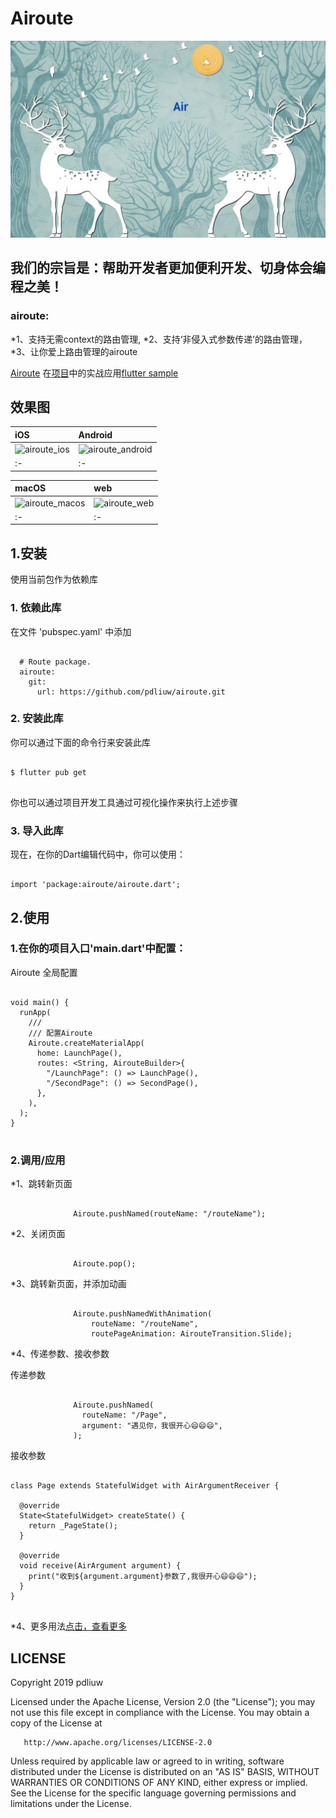 # Airoute 

![totem](https://raw.githubusercontent.com/pdliuw/pdliuw.github.io/master/images/totem_four_logo.jpg)

## 我们的宗旨是：帮助开发者更加便利开发、切身体会编程之美！

### airoute:

*1、支持无需context的路由管理, 
*2、支持‘非侵入式参数传递’的路由管理，
*3、让你爱上路由管理的airoute

[Airoute](https://github.com/pdliuw/airoute) 在[项目](https://github.com/flutter-app-sample/flutter_app_sample)中的实战应用[flutter sample](https://github.com/flutter-app-sample/flutter_app_sample)

## 效果图

|iOS|Android|
|:-|:-|
|![airoute_ios](https://github.com/pdliuw/airoute/blob/master/example/raw/airoute_render_ios.gif)|![airoute_android](https://github.com/pdliuw/airoute/blob/master/example/raw/airoute_render_android.gif)|
|:-|:-|

|macOS|web|
|:-|:-|
|![airoute_macos](https://github.com/pdliuw/airoute/blob/master/example/raw/airoute_render_macos.gif)|![airoute_web](https://github.com/pdliuw/airoute/blob/master/example/raw/airoute_render_web.gif)|
|:-|:-|


## 1.安装

使用当前包作为依赖库

### 1. 依赖此库

在文件 'pubspec.yaml' 中添加

```

  # Route package.
  airoute:
    git:
      url: https://github.com/pdliuw/airoute.git

```

### 2. 安装此库

你可以通过下面的命令行来安装此库

```

$ flutter pub get


```

你也可以通过项目开发工具通过可视化操作来执行上述步骤

### 3. 导入此库

现在，在你的Dart编辑代码中，你可以使用：

```

import 'package:airoute/airoute.dart';

```

## 2.使用

### 1.在你的项目入口'main.dart'中配置：

Airoute 全局配置

```

void main() {
  runApp(
    ///
    /// 配置Airoute
    Airoute.createMaterialApp(
      home: LaunchPage(),
      routes: <String, AirouteBuilder>{
        "/LaunchPage": () => LaunchPage(),
        "/SecondPage": () => SecondPage(),
      },
    ),
  );
}


```


### 2.调用/应用

*1、跳转新页面

```

              Airoute.pushNamed(routeName: "/routeName");

```

*2、关闭页面

```

              Airoute.pop();

```

*3、跳转新页面，并添加动画

```

              Airoute.pushNamedWithAnimation(
                  routeName: "/routeName",
                  routePageAnimation: AirouteTransition.Slide);

```

*4、传递参数、接收参数

传递参数

```

              Airoute.pushNamed(
                routeName: "/Page",
                argument: "遇见你，我很开心😄😄😄",
              );

```

接收参数

```

class Page extends StatefulWidget with AirArgumentReceiver {

  @override
  State<StatefulWidget> createState() {
    return _PageState();
  }

  @override
  void receive(AirArgument argument) {
    print("收到${argument.argument}参数了,我很开心😄😄😄");
  }
}


```

*4、更多用法[点击，查看更多](https://github.com/pdliuw/airoute/blob/master/README_DETAIL.md)



## LICENSE

   Copyright 2019 pdliuw

   Licensed under the Apache License, Version 2.0 (the "License");
   you may not use this file except in compliance with the License.
   You may obtain a copy of the License at

       http://www.apache.org/licenses/LICENSE-2.0

   Unless required by applicable law or agreed to in writing, software
   distributed under the License is distributed on an "AS IS" BASIS,
   WITHOUT WARRANTIES OR CONDITIONS OF ANY KIND, either express or implied.
   See the License for the specific language governing permissions and
   limitations under the License.

